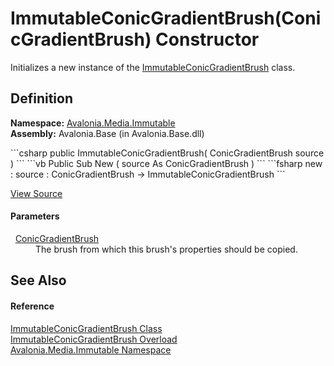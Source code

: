# ImmutableConicGradientBrush(ConicGradientBrush) Constructor


Initializes a new instance of the <a href="T_Avalonia_Media_Immutable_ImmutableConicGradientBrush">ImmutableConicGradientBrush</a> class.



## Definition
**Namespace:** <a href="N_Avalonia_Media_Immutable">Avalonia.Media.Immutable</a>  
**Assembly:** Avalonia.Base (in Avalonia.Base.dll)

<Tabs groupId="api-code-preview">
<TabItem value="csharp" label="C#">
```csharp
public ImmutableConicGradientBrush(
	ConicGradientBrush source
)
```
</TabItem>
<TabItem value="vb" label="VB">
```vb
Public Sub New ( 
	source As ConicGradientBrush
)
```
</TabItem>
<TabItem value="fsharp" label="F#">
```fsharp
new : 
        source : ConicGradientBrush -> ImmutableConicGradientBrush
```
</TabItem>
</Tabs>



<a href="https://github.com/AvaloniaUI/Avalonia/tree/master/src/Avalonia.Base/Media/Immutable/ImmutableConicGradientBrush.cs#L39" title="View the source code">View Source</a>



#### Parameters
<dl><dt>  <a href="T_Avalonia_Media_ConicGradientBrush">ConicGradientBrush</a></dt><dd>The brush from which this brush's properties should be copied.</dd></dl>

## See Also


#### Reference
<a href="T_Avalonia_Media_Immutable_ImmutableConicGradientBrush">ImmutableConicGradientBrush Class</a>  
<a href="Overload_Avalonia_Media_Immutable_ImmutableConicGradientBrush__ctor">ImmutableConicGradientBrush Overload</a>  
<a href="N_Avalonia_Media_Immutable">Avalonia.Media.Immutable Namespace</a>  

